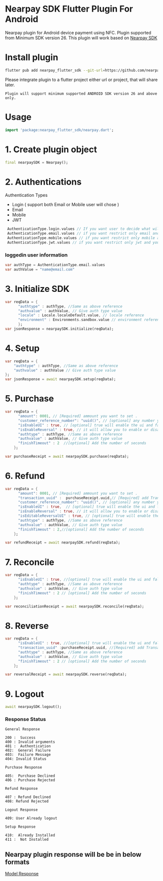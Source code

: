# Nearpay SDK Flutter Plugin For Android

Nearpay plugin for Android device payment using NFC. Plugin supported from
Minimum SDK version 26. This plugin will work based on
[Nearpay SDK](https://docs.nearpay.io/sdk/)

# Install plugin

```bash
flutter pub add nearpay_flutter_sdk --git-url=https://github.com/nearpayio/nearpay-flutter-sdk.git
```

Please integrate plugin to a flutter project either url or project, that will
share later.

```
Plugin will support minimum supported ANDROID SDK version 26 and above only.
```

# Usage

```dart
import 'package:nearpay_flutter_sdk/nearpay.dart';
```

# 1. Create plugin object

```dart
final nearpaySDK = Nearpay();
```

# 2. Authentications

Authentication Types

- Login ( support both Email or Mobile user will chose )
- Email
- Mobile
- JWT

```dart
 AuthenticationType.login.values // If you want user to decide what will use to login email or mobile
 AuthenticationType.email.values // if you want restrict only email and you need to provide it to the auth value
 AuthenticationType.mobile.values // if you want restrict only mobile and you need to provide it to the auth value
 AuthenticationType.jwt.values // if you want restrict only jwt and you need to provide it to the auth value
```

### loggedin user information

```dart
var authType = AuthenticationType.email.values
var authValue = "name@email.com"
```

# 3. Initialize SDK

```dart
var reqData = {
      "authtype" : authType, //Same as above reference
      "authvalue" : authValue, // Give auth type value
      "locale" : Locale.localeDefault.value, // locale reference
      "environment" : Environments.sandbox.value // environment reference
      };
var jsonResponse = nearpaySDK.initialize(reqData);
```

# 4. Setup

```dart
var reqData = {
    "authtype" : authType, //Same as above reference
    "authvalue" : authValue // Give auth type value
};
var jsonResponse = await nearpaySDK.setup(reqData);
```

# 5. Purchase

```dart
var reqData = {
      "amount": 0001, // [Required] ammount you want to set . 
      "customer_reference_number": "uuid()", // [optional] any number you want to add as a refrence Any string as a reference number
      "isEnableUI" : true, // [optional] true will enable the ui and false will disable
      "isEnableReversal" : true, // it will allow you to enable or disable the reverse button
      "authtype" : authType, //Same as above reference
      "authvalue" : authValue, // Give auth type value
      "finishTimeout" : 2  //[optional] Add the number of seconds
    };

var purchaseReceipt = await nearpaySDK.purchase(reqData);
```

# 6. Refund

```dart
var reqData = {
      "amount": 0001, // [Required] ammount you want to set . 
      "transaction_uuid" :  purchaseReceipt.uuid,// [Required] add Transaction Reference Retrieval Number we need to pass from purchase response list contains uuid dict key "udid",  pass that value here.
      "customer_reference_number": "uuid()", // [optional] any number you want to add as a refrence Any string as a reference number
      "isEnableUI" : true,  // [optional] true will enable the ui and false will disable
      "isEnableReversal" : true, // it will allow you to enable or disable the reverse button
      "isEditableReversalUI" : true, // [optional] true will enable the ui and false will disable
      "authtype" : authType, //Same as above reference
      "authvalue" : authValue, // Give auth type value
      "finishTimeout" : 2,//[optional] Add the number of seconds
    };

var refundReceipt = await nearpaySDK.refund(reqData);
```

# 7. Reconcile

```dart
var reqData = {
      "isEnableUI" : true, //[optional] true will enable the ui and false will disable 
      "authtype" : authType, //Same as above reference
      "authvalue" : authValue, // Give auth type value
      "finishTimeout" : 2 // [optional] Add the number of seconds
    };

var reconciliationReceipt = await nearpaySDK.reconcile(reqData);
```

# 8. Reverse

```dart
var reqData = {
      "isEnableUI" : true, //[optional] true will enable the ui and false will disable 
      "transaction_uuid" :purchaseReceipt.uuid, //[Required] add Transaction Reference Retrieval Number we need to pass from purchase response list contains uuid dict key "udid",  pass that value here.
      "authtype" : authType, //Same as above reference
      "authvalue" : authValue, // Give auth type value
      "finishTimeout" : 2 // [optional] Add the number of seconds
    };

var reversalReceipt = await nearpaySDK.reverse(reqData);
```

# 9. Logout

```dart
await nearpaySDK.logout();
```

### Response Status

```
General Response

200 :  Success
400 : Invalid arguments
401 :  Authentication
402:  General Failure
403:  Failure Message
404: Invalid Status

Purchase Response

405:  Purchase Declined
406 : Purchase Rejected

Refund Response

407 : Refund Declined
408: Refund Rejected

Logout Response

409: User Already logout

Setup Response

410:  Already Installed
411 :  Not Installed

```

## Nearpay plugin response will be be in below formats

[Model Response](https://docs.nearpay.io/sdk/sdk-models)
